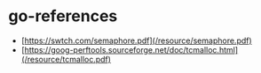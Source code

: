 # go-references

- [https://swtch.com/semaphore.pdf](/resource/semaphore.pdf)
- [https://goog-perftools.sourceforge.net/doc/tcmalloc.html](/resource/tcmalloc.pdf)